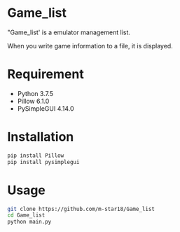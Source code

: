 # Game_list

"Game_list' is a emulator management list.

When you write game information to a file, it is displayed.

# Requirement
 
* Python 3.7.5
* Pillow 6.1.0
* PySimpleGUI 4.14.0
 
# Installation
 
```bash
pip install Pillow
pip install pysimplegui
```
 
# Usage
 
```bash
git clone https://github.com/m-star18/Game_list
cd Game_list
python main.py
```
